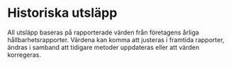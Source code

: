 # Historiska utsläpp

All utsläpp baseras på rapporterade värden från företagens årliga hållbarhetsrapporter. Värdena kan komma att justeras i framtida rapporter, ändras i samband att tidigare metoder uppdateras eller att värden korregeras.
